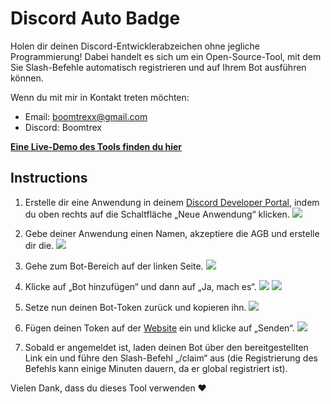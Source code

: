 # Discord Auto Badge

Holen dir deinen Discord-Entwicklerabzeichen ohne jegliche Programmierung! Dabei handelt es sich um ein Open-Source-Tool, mit dem Sie Slash-Befehle automatisch registrieren und auf Ihrem Bot ausführen können.

Wenn du mit mir in Kontakt treten möchten:

- Email: [boomtrexx@gmail.com](mailto:boomtrexx@gmail.com)
- Discord: Boomtrex

[**Eine Live-Demo des Tools finden du hier**](https://activedev.boomtrexx.io/)

## Instructions

1. Erstelle dir eine Anwendung in deinem [Discord Developer Portal](https://discord.com/developers/applications), indem du oben rechts auf die Schaltfläche „Neue Anwendung“ klicken.
   ![](https://i.imgur.com/rb0hk4G.png)

3. Gebe deiner Anwendung einen Namen, akzeptiere die AGB und erstelle dir die.
   ![](https://i.imgur.com/ZRXg3If.png)

4. Gehe zum Bot-Bereich auf der linken Seite.
   ![](https://i.imgur.com/sng9uY6.png)

6. Klicke auf „Bot hinzufügen“ und dann auf „Ja, mach es“.
   ![](https://i.imgur.com/gvU5FE7.png)
   ![](https://i.imgur.com/9YA9vDx.png)

7. Setze nun deinen Bot-Token zurück und kopieren ihn.
   ![](https://i.imgur.com/Ra8Xfi2.png)

8. Fügen deinen Token auf der [Website](https://activedev.boomtrex.io) ein und klicke auf „Senden“.
   ![](https://i.imgur.com/6HUkZvh.png)

9. Sobald er angemeldet ist, laden deinen Bot über den bereitgestellten Link ein und führe den Slash-Befehl „/claim“ aus (die Registrierung des Befehls kann einige Minuten dauern, da er global registriert ist).
    
Vielen Dank, dass du dieses Tool verwenden ❤️
